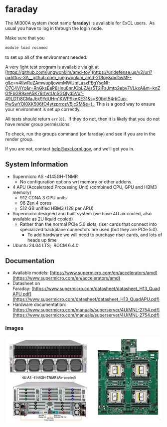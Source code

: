 # faraday

The MI300A system (host name **faraday**) is available for ExCL users.  As usual you have to log in through the login node.

Make sure that you

```bash
module load rocmmod
```

to set up all of the environment needed.

A very light test program is available via git at [https://github.com/jungwonkim/amd-toy](https://urldefense.us/v2/url?u=https-3A__github.com_jungwonkim_amd-2Dtoy&d=DwMF-g&c=v4IIwRuZAmwupIjowmMWUmLasxPEgYsgNI-O7C4ViYc&r=RnGksEeP8Hnu8nrJCbLZAjs5T2iFaJmtp2eby7VLkxA&m=knZGfFbGR9xeA5K76rfwtUnSGQIyd5Vxf-49LDTi8CMaJbk9YdUHm1KWP9knXE31&s=S0bot54rkCup-PwSwYOI0XK506fO4ytzprrozV5jc2M&e=).  This is a good way to ensure your environment is set up correctly.

All tests should return `err[0]`.  If they do not, then it is likely that you do not have render group permissions

To check, run the groups command (on faraday) and see if you are in the render group.

If you are not, contact [help@excl.ornl.gov](mailto:help@excl.ornl.gov), and we’ll get you in.

## System Information

- Supermicro AS -4145GH-TNMR
    - No configuration options wrt memory or other addons.
- 4 APU (Accelerated Processing Unit) (combined CPU, GPU and HBM3 memory)
    - 912 CDNA 3 GPU units
    - 96 Zen 4 cores
    - 512 GB unified HBM3 (128 per APU)
- Supermicro designed and built system (we have 4U air cooled, also available as 2U liquid cooled)
    - Rather than the normal PCIe 5.0 slots, riser cards that connect into specialized backplane connectors are used (but they are PCIe 5.0).
        - To add hardware we will need to purchase riser cards, and lots of heads up time
- Ubuntu 24.04 LTS;  ROCM 6.4.0

## Documentation

- Available models: [https://www.supermicro.com/en/accelerators/amd](https://www.supermicro.com/en/accelerators/amd)
- Datasheet on Faraday: [https://www.supermicro.com/datasheet/datasheet_H13_QuadAPU.pdf](https://www.supermicro.com/datasheet/datasheet_H13_QuadAPU.pdf)
- Hardware documentation: [https://www.supermicro.com/manuals/superserver/4U/MNL-2754.pdf](https://www.supermicro.com/manuals/superserver/4U/MNL-2754.pdf)

### Images

![Faraday](../assets/faraday.png)
